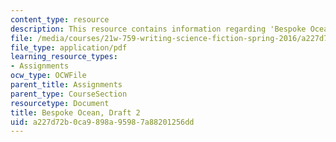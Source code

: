 ```yaml
---
content_type: resource
description: This resource contains information regarding 'Bespoke Ocean'.
file: /media/courses/21w-759-writing-science-fiction-spring-2016/a227d72b0ca9898a95987a88201256dd_MIT21W_759S16_Bespoke2.pdf
file_type: application/pdf
learning_resource_types:
- Assignments
ocw_type: OCWFile
parent_title: Assignments
parent_type: CourseSection
resourcetype: Document
title: Bespoke Ocean, Draft 2
uid: a227d72b-0ca9-898a-9598-7a88201256dd
---
```

